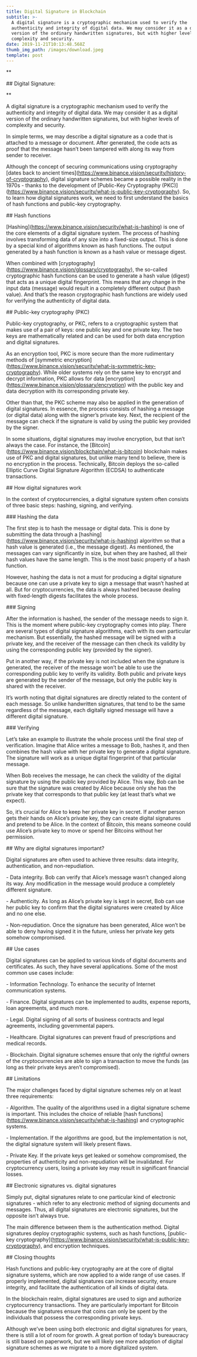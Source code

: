 ```yaml
---
title: Digital Signature in Blockchain
subtitle: >-
  A digital signature is a cryptographic mechanism used to verify the
  authenticity and integrity of digital data. We may consider it as a digital
  version of the ordinary handwritten signatures, but with higher levels of
  complexity and security.
date: 2019-11-21T10:13:48.568Z
thumb_img_path: /images/download.jpeg
template: post
---
```

\*\*



\## Digital Signature:



\*\*

A digital signature is a cryptographic mechanism used to verify the authenticity and integrity of digital data. We may consider it as a digital version of the ordinary handwritten signatures, but with higher levels of complexity and security.



In simple terms, we may describe a digital signature as a code that is attached to a message or document. After generated, the code acts as proof that the message hasn’t been tampered with along its way from sender to receiver.



Although the concept of securing communications using cryptography  \[dates back to ancient times](https://www.binance.vision/security/history-of-cryptography), digital signature schemes became a possible reality in the 1970s - thanks to the development of  \[Public-Key Cryptography (PKC)](https://www.binance.vision/security/what-is-public-key-cryptography). So, to learn how digital signatures work, we need to first understand the basics of hash functions and public-key cryptography.



  



\## Hash functions



\[Hashing](https://www.binance.vision/security/what-is-hashing)  is one of the core elements of a digital signature system. The process of hashing involves transforming data of any size into a fixed-size output. This is done by a special kind of algorithms known as hash functions. The output generated by a hash function is known as a hash value or message digest.



When combined with  \[cryptography](https://www.binance.vision/glossary/cryptography), the so-called cryptographic hash functions can be used to generate a hash value (digest) that acts as a unique digital fingerprint. This means that any change in the input data (message) would result in a completely different output (hash value). And that’s the reason cryptographic hash functions are widely used for verifying the authenticity of digital data.



  



\## Public-key cryptography (PKC)



Public-key cryptography, or PKC, refers to a cryptographic system that makes use of a pair of keys: one public key and one private key. The two keys are mathematically related and can be used for both data encryption and digital signatures.



As an encryption tool, PKC is more secure than the more rudimentary methods of  \[symmetric encryption](https://www.binance.vision/security/what-is-symmetric-key-cryptography). While older systems rely on the same key to encrypt and decrypt information, PKC allows for data  \[encryption](https://www.binance.vision/glossary/encryption)  with the public key and data decryption with its corresponding private key.



Other than that, the PKC scheme may also be applied in the generation of digital signatures. In essence, the process consists of hashing a message (or digital data) along with the signer’s private key. Next, the recipient of the message can check if the signature is valid by using the public key provided by the signer.



In some situations, digital signatures may involve encryption, but that isn’t always the case. For instance, the  \[Bitcoin](https://www.binance.vision/blockchain/what-is-bitcoin)  blockchain makes use of PKC and digital signatures, but unlike many tend to believe, there is no encryption in the process. Technically, Bitcoin deploys the so-called Elliptic Curve Digital Signature Algorithm (ECDSA) to authenticate transactions.



  



\## How digital signatures work



In the context of cryptocurrencies, a digital signature system often consists of three basic steps: hashing, signing, and verifying.



\### Hashing the data



The first step is to hash the message or digital data. This is done by submitting the data through a  \[hashing](https://www.binance.vision/security/what-is-hashing)  algorithm so that a hash value is generated (i.e., the message digest). As mentioned, the messages can vary significantly in size, but when they are hashed, all their hash values have the same length. This is the most basic property of a hash function.



However, hashing the data is not a must for producing a digital signature because one can use a private key to sign a message that wasn’t hashed at all. But for cryptocurrencies, the data is always hashed because dealing with fixed-length digests facilitates the whole process.



\### Signing



After the information is hashed, the sender of the message needs to sign it. This is the moment where public-key cryptography comes into play. There are several types of digital signature algorithms, each with its own particular mechanism. But essentially, the hashed message will be signed with a private key, and the receiver of the message can then check its validity by using the corresponding public key (provided by the signer).



Put in another way, if the private key is not included when the signature is generated, the receiver of the message won’t be able to use the corresponding public key to verify its validity. Both public and private keys are generated by the sender of the message, but only the public key is shared with the receiver.



It’s worth noting that digital signatures are directly related to the content of each message. So unlike handwritten signatures, that tend to be the same regardless of the message, each digitally signed message will have a different digital signature.



\### Verifying



Let’s take an example to illustrate the whole process until the final step of verification. Imagine that Alice writes a message to Bob, hashes it, and then combines the hash value with her private key to generate a digital signature. The signature will work as a unique digital fingerprint of that particular message.



When Bob receives the message, he can check the validity of the digital signature by using the public key provided by Alice. This way, Bob can be sure that the signature was created by Alice because only she has the private key that corresponds to that public key (at least that’s what we expect).



So, it’s crucial for Alice to keep her private key in secret. If another person gets their hands on Alice’s private key, they can create digital signatures and pretend to be Alice. In the context of Bitcoin, this means someone could use Alice’s private key to move or spend her Bitcoins without her permission.



  



\## Why are digital signatures important?



Digital signatures are often used to achieve three results: data integrity, authentication, and non-repudiation.



\-   Data integrity. Bob can verify that Alice’s message wasn’t changed along its way. Any modification in the message would produce a completely different signature.

\-   Authenticity. As long as Alice’s private key is kept in secret, Bob can use her public key to confirm that the digital signatures were created by Alice and no one else.

\-   Non-repudiation. Once the signature has been generated, Alice won’t be able to deny having signed it in the future, unless her private key gets somehow compromised.



  



\## Use cases



Digital signatures can be applied to various kinds of digital documents and certificates. As such, they have several applications. Some of the most common use cases include:



\-   Information Technology. To enhance the security of Internet communication systems.

\-   Finance. Digital signatures can be implemented to audits, expense reports, loan agreements, and much more.

\-   Legal. Digital signing of all sorts of business contracts and legal agreements, including governmental papers.

\-   Healthcare. Digital signatures can prevent fraud of prescriptions and medical records.

\-   Blockchain. Digital signature schemes ensure that only the rightful owners of the cryptocurrencies are able to sign a transaction to move the funds (as long as their private keys aren’t compromised).



  



\## Limitations



The major challenges faced by digital signature schemes rely on at least three requirements:



\-   Algorithm. The quality of the algorithms used in a digital signature scheme is important. This includes the choice of reliable  \[hash functions](https://www.binance.vision/security/what-is-hashing)  and cryptographic systems.

\-   Implementation. If the algorithms are good, but the implementation is not, the digital signature system will likely present flaws.

\-   Private Key. If the private keys get leaked or somehow compromised, the properties of authenticity and non-repudiation will be invalidated. For cryptocurrency users, losing a private key may result in significant financial losses.



  



\## Electronic signatures vs. digital signatures



Simply put, digital signatures relate to one particular kind of electronic signatures - which refer to any electronic method of signing documents and messages. Thus, all digital signatures are electronic signatures, but the opposite isn’t always true.



The main difference between them is the authentication method. Digital signatures deploy cryptographic systems, such as hash functions,  \[public-key cryptography](https://www.binance.vision/security/what-is-public-key-cryptography), and encryption techniques.



  



\## Closing thoughts



Hash functions and public-key cryptography are at the core of digital signature systems, which are now applied to a wide range of use cases. If properly implemented, digital signatures can increase security, ensure integrity, and facilitate the authentication of all kinds of digital data.



In the blockchain realm, digital signatures are used to sign and authorize cryptocurrency transactions. They are particularly important for Bitcoin because the signatures ensure that coins can only be spent by the individuals that possess the corresponding private keys.



Although we’ve been using both electronic and digital signatures for years, there is still a lot of room for growth. A great portion of today’s bureaucracy is still based on paperwork, but we will likely see more adoption of digital signature schemes as we migrate to a more digitalized system.
